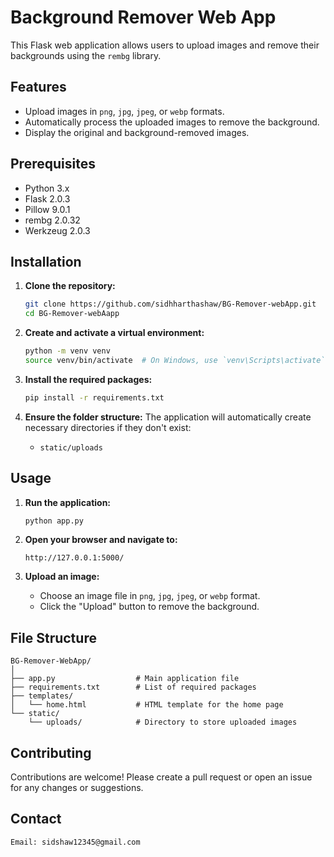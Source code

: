 # Background Remover Web App

This Flask web application allows users to upload images and remove their backgrounds using the `rembg` library.

## Features

- Upload images in `png`, `jpg`, `jpeg`, or `webp` formats.
- Automatically process the uploaded images to remove the background.
- Display the original and background-removed images.

## Prerequisites

- Python 3.x
- Flask 2.0.3
- Pillow 9.0.1
- rembg 2.0.32
- Werkzeug 2.0.3

## Installation

1. **Clone the repository:**
   ```bash
   git clone https://github.com/sidhharthashaw/BG-Remover-webApp.git
   cd BG-Remover-webAapp
   ```

2. **Create and activate a virtual environment:**
   ```bash
   python -m venv venv
   source venv/bin/activate  # On Windows, use `venv\Scripts\activate`
   ```

3. **Install the required packages:**
   ```bash
   pip install -r requirements.txt
   ```

4. **Ensure the folder structure:**
   The application will automatically create necessary directories if they don't exist:
   - `static/uploads`

## Usage

1. **Run the application:**
   ```bash
   python app.py
   ```

2. **Open your browser and navigate to:**
   ```
   http://127.0.0.1:5000/
   ```

3. **Upload an image:**
   - Choose an image file in `png`, `jpg`, `jpeg`, or `webp` format.
   - Click the "Upload" button to remove the background.

## File Structure

```
BG-Remover-WebApp/
│
├── app.py                  # Main application file
├── requirements.txt        # List of required packages
├── templates/
│   └── home.html           # HTML template for the home page
└── static/
    └── uploads/            # Directory to store uploaded images
```

## Contributing

Contributions are welcome! Please create a pull request or open an issue for any changes or suggestions.

## Contact
   ```
   Email: sidshaw12345@gmail.com
   ```


